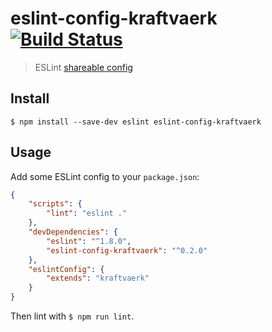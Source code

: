# eslint-config-kraftvaerk [![Build Status](https://travis-ci.org/kraftvaerk/eslint-config-kraftvaerk.svg?branch=master)](https://travis-ci.org/kraftvaerk/eslint-config-kraftvaerk)

> ESLint [shareable config](http://eslint.org/docs/developer-guide/shareable-configs.html)


## Install

```
$ npm install --save-dev eslint eslint-config-kraftvaerk
```


## Usage

Add some ESLint config to your `package.json`:

```json
{
	"scripts": {
		"lint": "eslint ."
	},
	"devDependencies": {
		"eslint": "^1.8.0",
		"eslint-config-kraftvaerk": "^0.2.0"
	},
	"eslintConfig": {
		"extends": "kraftvaerk"
	}
}
```

Then lint with `$ npm run lint`.

